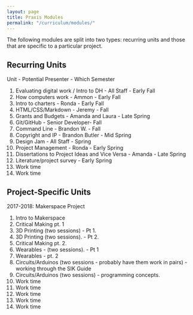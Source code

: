 ```yaml
---
layout: page
title: Praxis Modules
permalink: "/curriculum/modules/"
---
```


The following modules are split into two types: recurring units and those that are specific to a particular project.

## Recurring Units

Unit - Potential Presenter - Which Semester

1. Evaluating digital work / Intro to DH - All Staff - Early Fall
2. How computers work - Ammon - Early Fall
3. Intro to charters - Ronda - Early Fall
4. HTML/CSS/Markdown - Jeremy - Fall
5. Grants and Budgets - Amanda and Laura - Late Spring
6. Git/GitHub - Senior Developer- Fall
7. Command Line - Brandon W. - Fall
8. Copyright and IP - Brandon Butler - Mid Spring
9. Design Jam - All Staff - Spring
10. Project Management - Ronda - Early Spring
11. Dissertations to Project Ideas and Vice Versa - Amanda - Late Spring
12. Literature/project survey - Early Spring
13. Work time
14. Work time

## Project-Specific Units

2017-2018: Makerspace Project

1. Intro to Makerspace
2. Critical Making pt. 1
3. 3D Printing (two sessions) - Pt 1.
4. 3D Printing (two sessions). - Pt 2.
5. Critical Making pt. 2.
6. Wearables - (two sessions). - Pt 1
7. Wearables - pt. 2
8. Circuits/Arduinos (two sessions - probably have them work in pairs) - working through the SIK Guide
9. Circuits/Arduinos (two sessions) - programming concepts.
10. Work time
11. Work time
12. Work time
13. Work time
14. Work time
